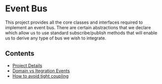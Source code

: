 ﻿# Event Bus

This project provides all the core classes and interfaces required to implement an event bus. There are certain abstractions that we declare which allow us to use standard subscribe/publish methods that will enable us to derive any type of bus we wish to integrate.

## Contents

- [Project Details](/ProjectDetails)
- [Domain vs Itegration Events](/DomainVsIntegrationEvents)
- [How to avoid tight coupling](/AvoidingTightCoupling)